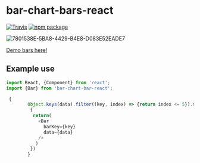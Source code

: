 # bar-chart-bars-react

[![Travis][build-badge]][build]
[![npm package][npm-badge]][npm]


[build-badge]: https://img.shields.io/travis/user/repo/master.png?style=flat-square
[build]: https://travis-ci.org/user/repo

[npm-badge]: https://img.shields.io/npm/v/npm-package.png?style=flat-square
[npm]: https://www.npmjs.org/package/npm-package

![7801538E-5BA8-4429-B4E8-D083E52EADE7](https://user-images.githubusercontent.com/80990739/129467799-2a862bd2-97bd-46ca-996e-19713fd906bb.jpeg)

[Demo bars here!](https://github.com/annes-github/bar-chart-bar-react/index.html)


## Example use

```javascript
import React, {Component} from 'react';
import {Bar} from 'bar-chart-bar-react';

 {
        Object.keys(data).filter((key, index) => {return index <= 5}).map(key =>
         {
          return(
            <Bar 
              barKey={key}
              data={data}
            />
           )
         })
        }
        
 
